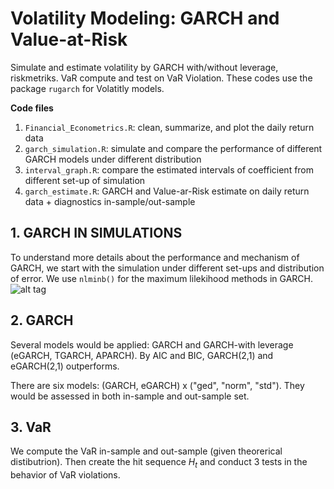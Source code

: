 # Volatility Modeling: GARCH and Value-at-Risk

Simulate and estimate volatility by GARCH with/without leverage, riskmetriks. VaR compute and test on VaR Violation.
These codes use the package `rugarch` for Volatitly models. 

**Code files**
1. `Financial_Econometrics.R`: clean, summarize, and plot the daily return data
2. `garch_simulation.R`: simulate and compare the performance of different GARCH models under different distribution 
3. `interval_graph.R`: compare the estimated intervals of coefficient from different set-up of simulation
4. `garch_estimate.R`: GARCH and Value-ar-Risk estimate on daily return data + diagnostics in-sample/out-sample

## 1. GARCH IN SIMULATIONS
To understand more details about the performance and mechanism of GARCH, we start with the simulation under different set-ups and distribution of error. We use `nlminb()` for the maximum lilekihood methods in GARCH.  
![alt tag](https://github.com/maianhdang/garch_VaR/blob/master/graphs/Norm_eq1.png)


## 2. GARCH

Several models would be applied: GARCH and GARCH-with leverage (eGARCH, TGARCH, APARCH). 
By AIC and BIC, GARCH(2,1) and eGARCH(2,1) outperforms. 

There are six models: (GARCH, eGARCH) x ("ged", "norm", "std"). 
They would be assessed in both in-sample and out-sample set.

## 3. VaR

We compute the VaR in-sample and out-sample (given theorerical distibutrion). 
Then create the hit sequence $H_t$ and conduct 3 tests in the behavior of VaR violations.
